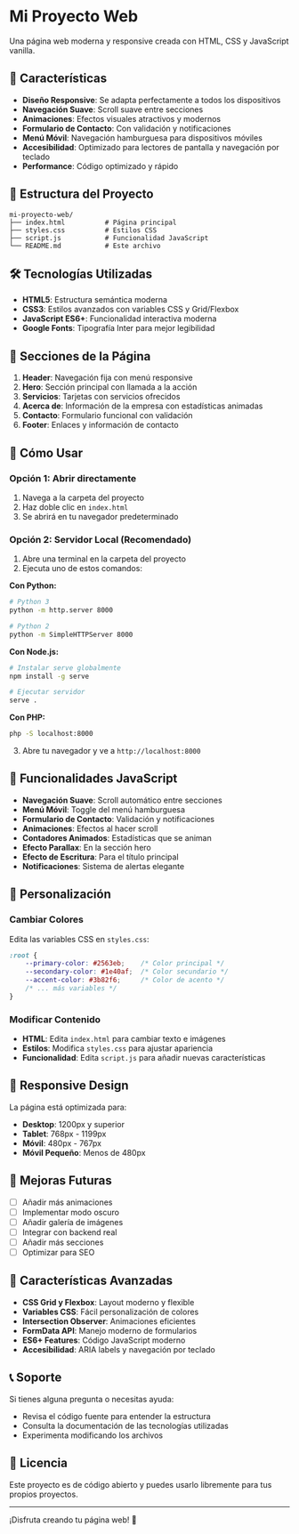 # Mi Proyecto Web

Una página web moderna y responsive creada con HTML, CSS y JavaScript vanilla.

## 🚀 Características

- **Diseño Responsive**: Se adapta perfectamente a todos los dispositivos
- **Navegación Suave**: Scroll suave entre secciones
- **Animaciones**: Efectos visuales atractivos y modernos
- **Formulario de Contacto**: Con validación y notificaciones
- **Menú Móvil**: Navegación hamburguesa para dispositivos móviles
- **Accesibilidad**: Optimizado para lectores de pantalla y navegación por teclado
- **Performance**: Código optimizado y rápido

## 📁 Estructura del Proyecto

```
mi-proyecto-web/
├── index.html          # Página principal
├── styles.css          # Estilos CSS
├── script.js           # Funcionalidad JavaScript
└── README.md           # Este archivo
```

## 🛠️ Tecnologías Utilizadas

- **HTML5**: Estructura semántica moderna
- **CSS3**: Estilos avanzados con variables CSS y Grid/Flexbox
- **JavaScript ES6+**: Funcionalidad interactiva moderna
- **Google Fonts**: Tipografía Inter para mejor legibilidad

## 🎨 Secciones de la Página

1. **Header**: Navegación fija con menú responsive
2. **Hero**: Sección principal con llamada a la acción
3. **Servicios**: Tarjetas con servicios ofrecidos
4. **Acerca de**: Información de la empresa con estadísticas animadas
5. **Contacto**: Formulario funcional con validación
6. **Footer**: Enlaces y información de contacto

## 🚀 Cómo Usar

### Opción 1: Abrir directamente
1. Navega a la carpeta del proyecto
2. Haz doble clic en `index.html`
3. Se abrirá en tu navegador predeterminado

### Opción 2: Servidor Local (Recomendado)
1. Abre una terminal en la carpeta del proyecto
2. Ejecuta uno de estos comandos:

**Con Python:**
```bash
# Python 3
python -m http.server 8000

# Python 2
python -m SimpleHTTPServer 8000
```

**Con Node.js:**
```bash
# Instalar serve globalmente
npm install -g serve

# Ejecutar servidor
serve .
```

**Con PHP:**
```bash
php -S localhost:8000
```

3. Abre tu navegador y ve a `http://localhost:8000`

## 🎯 Funcionalidades JavaScript

- **Navegación Suave**: Scroll automático entre secciones
- **Menú Móvil**: Toggle del menú hamburguesa
- **Formulario de Contacto**: Validación y notificaciones
- **Animaciones**: Efectos al hacer scroll
- **Contadores Animados**: Estadísticas que se animan
- **Efecto Parallax**: En la sección hero
- **Efecto de Escritura**: Para el título principal
- **Notificaciones**: Sistema de alertas elegante

## 🎨 Personalización

### Cambiar Colores
Edita las variables CSS en `styles.css`:
```css
:root {
    --primary-color: #2563eb;    /* Color principal */
    --secondary-color: #1e40af;  /* Color secundario */
    --accent-color: #3b82f6;     /* Color de acento */
    /* ... más variables */
}
```

### Modificar Contenido
- **HTML**: Edita `index.html` para cambiar texto e imágenes
- **Estilos**: Modifica `styles.css` para ajustar apariencia
- **Funcionalidad**: Edita `script.js` para añadir nuevas características

## 📱 Responsive Design

La página está optimizada para:
- **Desktop**: 1200px y superior
- **Tablet**: 768px - 1199px
- **Móvil**: 480px - 767px
- **Móvil Pequeño**: Menos de 480px

## 🔧 Mejoras Futuras

- [ ] Añadir más animaciones
- [ ] Implementar modo oscuro
- [ ] Añadir galería de imágenes
- [ ] Integrar con backend real
- [ ] Añadir más secciones
- [ ] Optimizar para SEO

## 🌟 Características Avanzadas

- **CSS Grid y Flexbox**: Layout moderno y flexible
- **Variables CSS**: Fácil personalización de colores
- **Intersection Observer**: Animaciones eficientes
- **FormData API**: Manejo moderno de formularios
- **ES6+ Features**: Código JavaScript moderno
- **Accesibilidad**: ARIA labels y navegación por teclado

## 📞 Soporte

Si tienes alguna pregunta o necesitas ayuda:
- Revisa el código fuente para entender la estructura
- Consulta la documentación de las tecnologías utilizadas
- Experimenta modificando los archivos

## 📄 Licencia

Este proyecto es de código abierto y puedes usarlo libremente para tus propios proyectos.

---

¡Disfruta creando tu página web! 🎉
